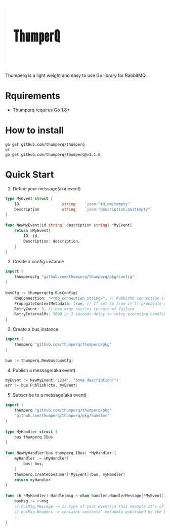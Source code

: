 ![alt text](https://github.com/thumperq/thumperq/blob/master/ThumperQ_Logo.png?raw=true)

Thumperq is a light weight and easy to use Go library for RabbitMQ.

# Rquirements
- Thumperq requires Go 1.8+

# How to install
```
go get github.com/thumperq/thumperq
or
go get github.com/thumperq/thumperq@v1.1.0
```

# Quick Start
1. Define your message(aka event)
```go
type MyEvent struct {
	ID                   string    `json:"id,omitempty"`
	Description          string    `json:"description,omitempty"`
}

func NewMyEvent(id string, description string) *MyEvent{
    return &MyEvent{
        ID: id,
        Description: description,
    }
}
```
2. Create a config instance
```go
import (
    thumperqcfg "github.com/thumperq/thumperq/pkg/config"
)

busCfg := thumperqcfg.BusConfig{
	RmqConnection: "<rmq_connection_string>", // RabbitMQ connection string
	PropagateContextMetadata: true, // If set to true it'll propagate go contexts metadata in the Bus message
	RetryCount: 3, // How many retries in case of failure
	RetryIntervalMs: 2000 // 2 seconds delay in retry executing handler in case of failure
}
```
3. Create a bus instance
```go
import (
    thumperq "github.com/thumperq/thumperq/pkg"
)

bus := thumperq.NewBus(busCfg)
```
4. Publish a message(aka event)
```go
myEvent := NewMyEvent("1234", "Some description!")
err := bus.Publish(ctx, myEvent)
```
5. Subscribe to a message(aka event)
```go
import (
    thumperq "github.com/thumperq/thumperq/pkg"
	"github.com/thumperq/thumperq/pkg/handler"
)

type MyHandler struct {
	bus thumperq.IBus
}

func NewMyHandler(bus thumperq.IBus) *MyHandler {
	myHandler := &MyHandler{
		bus: bus,
	}
	thumperq.CreateConsumer[*MyEvent](bus, myHandler)
	return myHandler
}

func (h *MyHandler) Handle(msg <-chan handler.HandlerMessage[*MyEvent]) error {
    busMsg := <-msg
	// busMsg.Message -> is type of your event(in this example it's of type *MyEvent)
	// busMsg.Headers -> contains contexts' metadata published by the bus if the PropagateContextMetadata in config is set to true
	...
}
```
